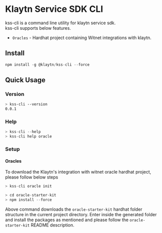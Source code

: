 # Klaytn Service SDK CLI

kss-cli is a command line utility for klaytn service sdk. <br/>
kss-cli supports below features.
* `Oracles` - Hardhat project containing Witnet integrations with klaytn.

## Install

```typescript
npm install -g @klaytn/kss-cli --force
```

## Quick Usage

### Version

```bash
> kss-cli --version 
0.0.1
```

### Help

```typescript
> kss-cli --help
> kss-cli help oracle
```
### Setup

#### Oracles

To download the Klaytn's integration with witnet oracle hardhat project, please follow below steps

```typescript
> kss-cli oracle init

> cd oracle-starter-kit
> npm install --force
```

Above command downloads the `oracle-starter-kit` hardhat folder structure in the current project directory. 
Enter inside the generated folder and install the packages as mentioned and please follow the `oracle-starter-kit` README description.